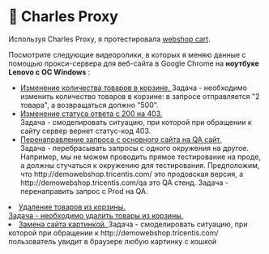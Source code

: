 # 🍶 Charles Proxy 

Используя Charles Proxy, я протестировала <a href="http://demowebshop.tricentis.com/cart"> webshop cart</a>. 

Посмотрите следующие видеоролики, в которых я меняю данные с помощью прокси-сервера для веб-сайта в Google Chrome на <b> ноутбуке Lenovo с ОС Windows </b>: 
<ul>
<li>  <a href="https://drive.google.com/file/d/1RIBkcAnPJFyATiGReKnWBtQuZpIHjnXg/view?usp=sharing">Изменение количества товаров в корзине. </a>   
  Задача - необходимо изменить количество товаров в корзине: в запросе отправляется "2 товара", а возвращаться должно "500". </li> 
<li>  <a href="https://drive.google.com/file/d/1TFx-3_if2mOpQTijA5O_mIiIVCJiEwgK/view?usp=sharing"> Изменение статуса ответа с 200 на 403. </a>  </li> Задача - смоделировать ситуацию, при которой при обращении к сайту сервер вернет статус-код 403.
<li>  <a href="https://drive.google.com/file/d/1Bij82dXoWlaC1e4FwBFC6HwcCW3Z546q/view?usp=sharing">Перенаправление запроса с основного сайта на QA сайт.</a> </li> Задача - перебрасывать запросы с одного окружения на другое. Например, мы не можем проводить прямое тестирование на проде, а должны стучаться к окружению для тестирования. Предположим, что http://demowebshop.tricentis.com/ это продовская версия, а http://demowebshop.tricentis.com/qa это QA стенд. Задача - перенаправить запрос с Prod на QA.
 </ul>

<li>  <a href="https://drive.google.com/file/d/19z64Y9x9mA61iRDniCHL-1nIva5NiPWa/view?usp=sharing"> Удаление товаров из корзины. </li> Задача - необходимо удалить товары из корзины.
<li>  <a href="https://drive.google.com/file/d/1olVD09_OOzeXUXW2gy8iQ1AAj9_00dyR/view?usp=sharing"> Замена сайта картинкой. </a>  Задача - смоделировать ситуацию, при которой при обращении к http://demowebshop.tricentis.com/ пользователь увидит в браузере любую картинку с кошкой
</li> 
